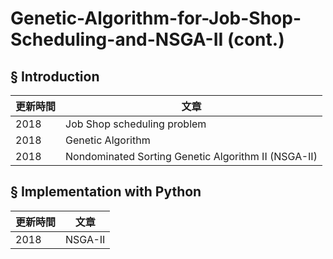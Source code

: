 # Genetic-Algorithm-for-Job-Shop-Scheduling-and-NSGA-II (cont.)

## § Introduction

|更新時間|文章|
|---|---|
|2018|Job Shop scheduling problem|
|2018|Genetic Algorithm|
|2018|Nondominated Sorting Genetic Algorithm II (NSGA-II)|

## § Implementation with Python

|更新時間|文章|
|---|---|
|2018|NSGA-II|
